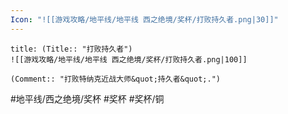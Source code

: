 ```yaml
---
Icon: "![[游戏攻略/地平线/地平线 西之绝境/奖杯/打败持久者.png|30]]"
---
```

```ad-common-bronze-trophy
title: (Title:: "打败持久者")
![[游戏攻略/地平线/地平线 西之绝境/奖杯/打败持久者.png|100]]

(Comment:: "打败特纳克近战大师&quot;持久者&quot;.")
```

#地平线/西之绝境/奖杯 #奖杯 #奖杯/铜
